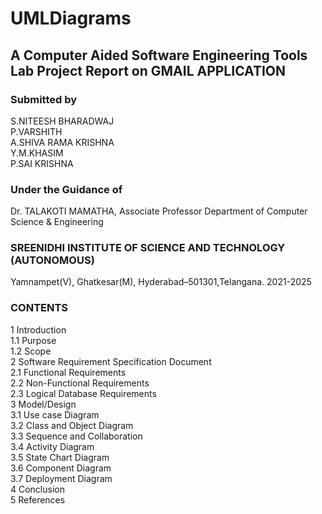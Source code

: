 # UMLDiagrams
## A Computer Aided Software Engineering Tools  Lab Project Report on GMAIL APPLICATION


### Submitted by                                                            
S.NITEESH BHARADWAJ    
P.VARSHITH 		       
A.SHIVA RAMA KRISHNA   
Y.M.KHASIM 		       
P.SAI KRISHNA           

### Under the Guidance of                                             
Dr. TALAKOTI MAMATHA, Associate Professor
Department of Computer Science & Engineering
### SREENIDHI INSTITUTE OF SCIENCE AND TECHNOLOGY (AUTONOMOUS)              
Yamnampet(V), Ghatkesar(M), Hyderabad–501301,Telangana.
2021-2025




### CONTENTS                                      
1	Introduction	                                                                                     
1.1	Purpose	                               
1.2	Scope	                                      
2	Software Requirement Specification Document	                                  
2.1	Functional Requirements	                               
2.2	Non-Functional Requirements	                             
2.3	Logical Database Requirements	                                 
3	Model/Design	                                
3.1	Use case Diagram	                             
3.2	Class and Object Diagram	                                   
3.3	Sequence and Collaboration 	                       
3.4	Activity Diagram	                               
3.5	State Chart Diagram	                                   
3.6	Component Diagram	                                      
3.7	Deployment Diagram                                           
4	Conclusion	                            
5	References	                                     
